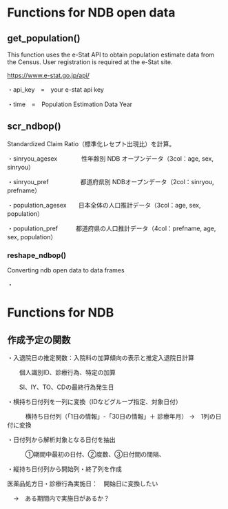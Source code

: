 # Functions for NDB open data

## get_population()

This function uses the e-Stat API to obtain population estimate data from the Census. User registration is required at the e-Stat site.

<https://www.e-stat.go.jp/api/>

・api_key　=　your e-stat api key

・time　=　Population Estimation Data Year

## scr_ndbop()

Standardized Claim Ratio（標準化レセプト出現比）を計算。

・sinryou_agesex　　　　性年齢別 NDB オープンデータ（3col：age, sex, sinryou）

・sinryou_pref　　　 　　都道府県別 NDBオープンデータ（2col：sinryou, prefname）

・population_agesex　　日本全体の人口推計データ（3col：age, sex, population）

・population_pref　　　都道府県の人口推計データ（4col：prefname, age, sex, population）

### reshape_ndbop()

Converting ndb open data to data frames

・

# Functions for NDB

## 作成予定の関数

・入退院日の推定関数：入院料の加算傾向の表示と推定入退院日計算

　　個人識別ID、診療行為、特定の加算

　　SI、IY、TO、CDの最終行為発生日　

・横持ち日付列を一列に変換（IDなどグループ指定、対象日付）　

　　　横持ち日付列（「1日の情報」-「30日の情報」＋ 診療年月） →　1列の日付に変換

・日付列から解析対象となる日付を抽出

　　　①期間中最初の日付、②度数、③日付間の間隔、

・縦持ち日付列から開始列・終了列を作成

医薬品処方日・診療行為実施日：　開始日に変換したい

　→　ある期間内で実施日があるか？

